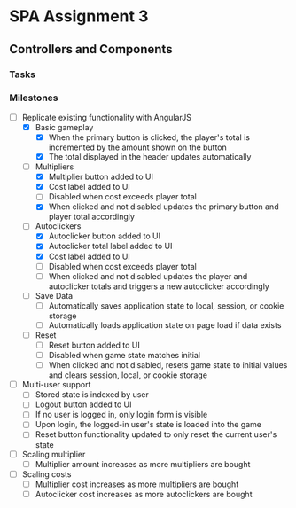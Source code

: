 SPA Assignment 3
===

Controllers and Components
---


### Tasks


### Milestones
- [ ] Replicate existing functionality with AngularJS
  - [x] Basic gameplay
    - [x] When the primary button is clicked, the player's total is incremented by the amount shown on the button
    - [x] The total displayed in the header updates automatically
  - [ ] Multipliers
    - [x] Multiplier button added to UI
    - [x] Cost label added to UI
    - [ ] Disabled when cost exceeds player total
    - [x] When clicked and not disabled updates the primary button and player total accordingly
  - [ ] Autoclickers
    - [x] Autoclicker button added to UI
    - [x] Autoclicker total label added to UI
    - [x] Cost label added to UI
    - [ ] Disabled when cost exceeds player total
    - [ ] When clicked and not disabled updates the player and autoclicker totals and triggers a new autoclicker accordingly
  - [ ] Save Data
    - [ ] Automatically saves application state to local, session, or cookie storage
    - [ ] Automatically loads application state on page load if data exists
  - [ ] Reset
    - [ ] Reset button added to UI
    - [ ] Disabled when game state matches initial
    - [ ] When clicked and not disabled, resets game state to initial values and clears session, local, or cookie storage
- [ ] Multi-user support
  - [ ] Stored state is indexed by user
  - [ ] Logout button added to UI
  - [ ] If no user is logged in, only login form is visible
  - [ ] Upon login, the logged-in user's state is loaded into the game
  - [ ] Reset button functionality updated to only reset the current user's state
- [ ] Scaling multiplier
  - [ ] Multiplier amount increases as more multipliers are bought
- [ ] Scaling costs
  - [ ] Multiplier cost increases as more multipliers are bought
  - [ ] Autoclicker cost increases as more autoclickers are bought
